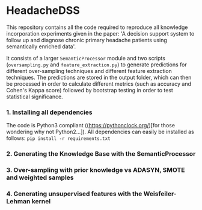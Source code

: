 # HeadacheDSS

This repository contains all the code required to reproduce all knowledge incorporation experiments given in the paper: 
'A decision support system to follow up and diagnose chronic primary headache patients using semantically enriched data'. 

It consists of a larger `SemanticProcessor` module and two scripts (`oversampling.py` and `feature_extraction.py`) 
to generate predictions for different over-sampling techniques and different feature extraction techniques. The 
predictions are stored in the output folder, which can then be processed in order to calculate different metrics 
(such as accuracy and Cohen's Kappa score) followed by bootstrap testing in order to test statistical significance.

### 1. Installing all dependencies

The code is Python3 compliant ((https://pythonclock.org/)[for those wondering why not Python2...]). All dependencies can easily be installed as follows: `pip install -r requirements.txt`

### 2. Generating the Knowledge Base with the SemanticProcessor

### 3. Over-sampling with prior knowledge vs ADASYN, SMOTE and weighted samples

### 4. Generating unsupervised features with the Weisfeiler-Lehman kernel
